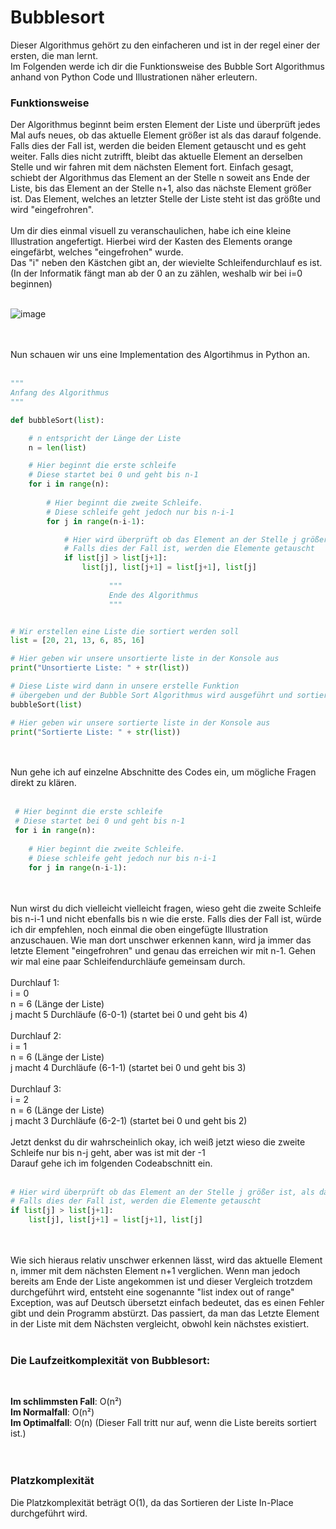 # Bubblesort

Dieser Algorithmus gehört zu den einfacheren und ist in der regel einer der ersten, die man lernt.
<br>
Im Folgenden werde ich dir die Funktionsweise des Bubble Sort Algorithmus anhand von Python Code und Illustrationen näher erleutern.
<br>
### Funktionsweise
Der Algorithmus beginnt beim ersten Element der Liste und überprüft jedes Mal aufs neues, ob das aktuelle Element größer ist als das darauf folgende.
Falls dies der Fall ist, werden die beiden Element getauscht und es geht weiter.
Falls dies nicht zutrifft, bleibt das aktuelle Element an derselben Stelle und wir fahren mit dem nächsten Element fort.
Einfach gesagt, schiebt der Algorithmus das Element an der Stelle n soweit ans Ende der Liste, bis das Element an der Stelle n+1, also das nächste Element größer ist.
Das Element, welches an letzter Stelle der Liste steht ist das größte und wird "eingefrohren".
<br>
<br>
Um dir dies einmal visuell zu veranschaulichen, habe ich eine kleine Illustration angefertigt.
Hierbei wird der Kasten des Elements orange eingefärbt, welches "eingefrohen" wurde.<br>
Das "i" neben den Kästchen gibt an, der wievielte Schleifendurchlauf es ist.<br>
(In der Informatik fängt man ab der 0 an zu zählen, weshalb wir bei i=0 beginnen)
<br>
<br>

![image](https://user-images.githubusercontent.com/83044113/151662692-9cc8c473-fb4d-41f0-9a6e-58849a917be7.png)

<br>
<br>
Nun schauen wir uns eine Implementation des Algortihmus in Python an.
<br>
<br>

```python
"""                
Anfang des Algorithmus
"""

def bubbleSort(list):

    # n entspricht der Länge der Liste
    n = len(list)

    # Hier beginnt die erste schleife
    # Diese startet bei 0 und geht bis n-1
    for i in range(n):
        
        # Hier beginnt die zweite Schleife.
        # Diese schleife geht jedoch nur bis n-i-1
        for j in range(n-i-1):

            # Hier wird überprüft ob das Element an der Stelle j größer ist, als das Element eins weiter vorne.
            # Falls dies der Fall ist, werden die Elemente getauscht
            if list[j] > list[j+1]:
                list[j], list[j+1] = list[j+1], list[j]
                
                      """                
                      Ende des Algorithmus
                      """


# Wir erstellen eine Liste die sortiert werden soll
list = [20, 21, 13, 6, 85, 16]

# Hier geben wir unsere unsortierte liste in der Konsole aus
print("Unsortierte Liste: " + str(list))

# Diese Liste wird dann in unsere erstelle Funktion 
# übergeben und der Bubble Sort Algorithmus wird ausgeführt und sortiert die Liste
bubbleSort(list)

# Hier geben wir unsere sortierte liste in der Konsole aus
print("Sortierte Liste: " + str(list))
```
<br>
<br>
Nun gehe ich auf einzelne Abschnitte des Codes ein, um mögliche Fragen direkt zu klären.
<br>
<br>

```python
 # Hier beginnt die erste schleife
 # Diese startet bei 0 und geht bis n-1
 for i in range(n):
        
    # Hier beginnt die zweite Schleife.
    # Diese schleife geht jedoch nur bis n-i-1
    for j in range(n-i-1):
```
<br>
<br>
Nun wirst du dich vielleicht vielleicht fragen, wieso geht die zweite Schleife bis n-i-1 und nicht ebenfalls bis n wie die erste.
Falls dies der Fall ist, würde ich dir empfehlen, noch einmal die oben eingefügte Illustration anzuschauen.
Wie man dort unschwer erkennen kann, wird ja immer das letzte Element "eingefrohren" und genau das erreichen wir mit n-1.
Gehen wir mal eine paar Schleifendurchläufe gemeinsam durch.
<br>
<br>
Durchlauf 1:<br> i = 0<br>
             n = 6 (Länge der Liste)<br>
             j macht 5 Durchläufe (6-0-1) (startet bei 0 und geht bis 4)
<br>
<br>             
Durchlauf 2:<br> i = 1<br>
             n = 6 (Länge der Liste)<br>
             j macht 4 Durchläufe (6-1-1) (startet bei 0 und geht bis 3)
<br>
<br>             
Durchlauf 3:<br> i = 2<br>
             n = 6 (Länge der Liste)<br>
             j macht 3 Durchläufe (6-2-1) (startet bei 0 und geht bis 2)
<br>
<br>
Jetzt denkst du dir wahrscheinlich okay, ich weiß jetzt wieso die zweite Schleife nur bis n-j geht, aber was ist mit der -1
<br>
Darauf gehe ich im folgenden Codeabschnitt ein.
<br>
<br>

```python
# Hier wird überprüft ob das Element an der Stelle j größer ist, als das Element eins weiter vorne.
# Falls dies der Fall ist, werden die Elemente getauscht
if list[j] > list[j+1]:
    list[j], list[j+1] = list[j+1], list[j]
```
<br>
<br>
Wie sich hieraus relativ unschwer erkennen lässt, wird das aktuelle Element n, immer mit dem nächsten Element n+1 verglichen.
Wenn man jedoch bereits am Ende der Liste angekommen ist und dieser Vergleich trotzdem durchgeführt wird, entsteht eine sogenannte "list index out of range" Exception, was auf Deutsch übersetzt einfach bedeutet, das es einen Fehler gibt und dein Programm abstürzt.
Das passiert, da man das Letzte Element in der Liste mit dem Nächsten vergleicht, obwohl kein nächstes existiert.
<br>
<br>

### Die Laufzeitkomplexität von Bubblesort:
<br>

**Im schlimmsten Fall**: O(n²)<br>
**Im Normalfall**: O(n²)<br>
**Im Optimalfall**: O(n) (Dieser Fall tritt nur auf, wenn die Liste bereits sortiert ist.)<br>
<br>
<br>

### Platzkomplexität
Die Platzkomplexität beträgt O(1), da das Sortieren der Liste In-Place durchgeführt wird.
